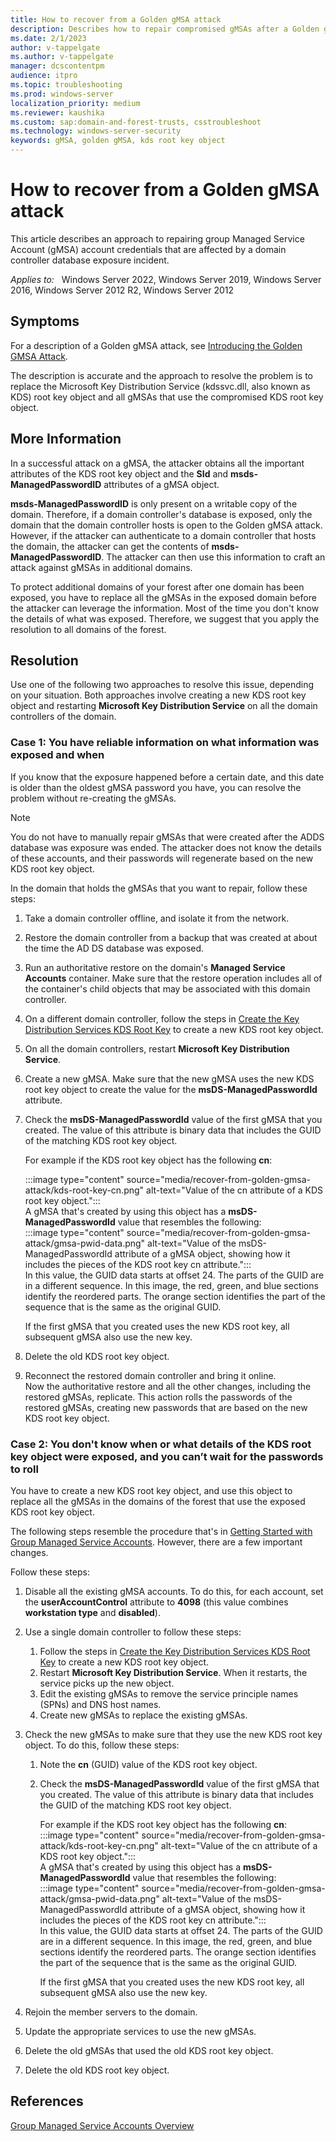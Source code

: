 ```yaml
---
title: How to recover from a Golden gMSA attack
description: Describes how to repair compromised gMSAs after a Golden gMSA attack
ms.date: 2/1/2023
author: v-tappelgate
ms.author: v-tappelgate
manager: dcscontentpm
audience: itpro
ms.topic: troubleshooting
ms.prod: windows-server
localization_priority: medium
ms.reviewer: kaushika
ms.custom: sap:domain-and-forest-trusts, csstroubleshoot
ms.technology: windows-server-security
keywords: gMSA, golden gMSA, kds root key object
---
```


# How to recover from a Golden gMSA attack

This article describes an approach to repairing group Managed Service Account (gMSA) account credentials that are affected by a domain controller database exposure incident.

_Applies to:_ &nbsp; Windows Server 2022, Windows Server 2019, Windows Server 2016, Windows Server 2012 R2, Windows Server 2012

## Symptoms

For a description of a Golden gMSA attack, see [Introducing the Golden GMSA Attack](https://www.semperis.com/blog/golden-gmsa-attack/).

The description is accurate and the approach to resolve the problem is to replace the Microsoft Key Distribution Service (kdssvc.dll, also known as KDS) root key object and all gMSAs that use the compromised KDS root key object.

## More Information

In a successful attack on a gMSA, the attacker obtains all the important attributes of the KDS root key object and the **SId** and **msds-ManagedPasswordID** attributes of a gMSA object.

**msds-ManagedPasswordID** is only present on a writable copy of the domain. Therefore, if a domain controller's database is exposed, only the domain that the domain controller hosts is open to the Golden gMSA attack. However, if the attacker can authenticate to a domain controller that hosts the domain, the attacker can get the contents of **msds-ManagedPasswordID**. The attacker can then use this information to craft an attack against gMSAs in additional domains.

To protect additional domains of your forest after one domain has been exposed, you have to replace all the gMSAs in the exposed domain before the attacker can leverage the information. Most of the time you don't know the details of what was exposed. Therefore, we suggest that you apply the resolution to all domains of the forest.

## Resolution

Use one of the following two approaches to resolve this issue, depending on your situation. Both approaches involve creating a new KDS root key object and restarting **Microsoft Key Distribution Service** on all the domain controllers of the domain.

### Case 1: You have reliable information on what information was exposed and when

If you know that the exposure happened before a certain date, and this date is older than the oldest gMSA password you have, you can resolve the problem without re-creating the gMSAs.

> [!NOTE]  
> You do not have to manually repair gMSAs that were created after the ADDS database was exposure was ended. The attacker does not know the details of these accounts, and their passwords will regenerate based on the new KDS root key object.

In the domain that holds the gMSAs that you want to repair, follow these steps:

1. Take a domain controller offline, and isolate it from the network.
1. Restore the domain controller from a backup that was created at about the time the AD DS database was exposed.
1. Run an authoritative restore on the domain's **Managed Service Accounts** container. Make sure that the restore operation includes all of the container's child objects that may be associated with this domain controller.
1. On a different domain controller, follow the steps in [Create the Key Distribution Services KDS Root Key](/windows-server/security/group-managed-service-accounts/create-the-key-distribution-services-kds-root-key.md) to create a new KDS root key object.
1. On all the domain controllers, restart **Microsoft Key Distribution Service**.
1. Create a new gMSA. Make sure that the new gMSA uses the new KDS root key object to create the value for the **msDS-ManagedPasswordId** attribute.
1. Check the **msDS-ManagedPasswordId** value of the first gMSA that you created. The value of this attribute is binary data that includes the GUID of the matching KDS root key object.  

   For example if the KDS root key object has the following **cn**:  

   :::image type="content" source="media/recover-from-golden-gmsa-attack/kds-root-key-cn.png" alt-text="Value of the cn attribute of a KDS root key object.":::  
   A gMSA that's created by using this object has a **msDS-ManagedPasswordId** value that resembles the following:  
   :::image type="content" source="media/recover-from-golden-gmsa-attack/gmsa-pwid-data.png" alt-text="Value of the msDS-ManagedPasswordId attribute of a gMSA object, showing how it includes the pieces of the KDS root key cn attribute.":::  
   In this value, the GUID data starts at offset 24. The parts of the GUID are in a different sequence. In this image, the red, green, and blue sections identify the reordered parts. The orange section identifies the part of the sequence that is the same as the original GUID.

   If the first gMSA that you created uses the new KDS root key, all subsequent gMSA also use the new key.

1. Delete the old KDS root key object.
1. Reconnect the restored domain controller and bring it online.  
   Now the authoritative restore and all the other changes, including the restored gMSAs, replicate. This action rolls the passwords of the restored gMSAs, creating new passwords that are based on the new KDS root key object.

### Case 2: You don't know when or what details of the KDS root key object were exposed, and you can’t wait for the passwords to roll

You have to create a new KDS root key object, and use this object to replace all the gMSAs in the domains of the forest that use the exposed KDS root key object.

The following steps resemble the procedure that's in [Getting Started with Group Managed Service Accounts](/windows-server/security/group-managed-service-accounts/getting-started-with-group-managed-service-accounts.md). However, there are a few important changes.

Follow these steps:

1. Disable all the existing gMSA accounts. To do this, for each account, set the **userAccountControl** attribute to **4098** (this value combines **workstation type** and **disabled**).
1. Use a single domain controller to follow these steps:
   1. Follow the steps in [Create the Key Distribution Services KDS Root Key](/windows-server/security/group-managed-service-accounts/create-the-key-distribution-services-kds-root-key.md) to create a new KDS root key object.
   1. Restart **Microsoft Key Distribution Service**. When it restarts, the service picks up the new object.
   1. Edit the existing gMSAs to remove the service principle names (SPNs) and DNS host names.
   1. Create new gMSAs to replace the existing gMSAs.
1. Check the new gMSAs to make sure that they use the new KDS root key object. To do this, follow these steps:
   1. Note the **cn** (GUID) value of the KDS root key object.
   1. Check the **msDS-ManagedPasswordId** value of the first gMSA that you created. The value of this attribute is binary data that includes the GUID of the matching KDS root key object.  

      For example if the KDS root key object has the following **cn**:  
      :::image type="content" source="media/recover-from-golden-gmsa-attack/kds-root-key-cn.png" alt-text="Value of the cn attribute of a KDS root key object.":::  
      A gMSA that's created by using this object has a **msDS-ManagedPasswordId** value that resembles the following:  
      :::image type="content" source="media/recover-from-golden-gmsa-attack/gmsa-pwid-data.png" alt-text="Value of the msDS-ManagedPasswordId attribute of a gMSA object, showing how it includes the pieces of the KDS root key cn attribute.":::  
      In this value, the GUID data starts at offset 24. The parts of the GUID are in a different sequence. In this image, the red, green, and blue sections identify the reordered parts. The orange section identifies the part of the sequence that is the same as the original GUID.

      If the first gMSA that you created uses the new KDS root key, all subsequent gMSA also use the new key.

1. Rejoin the member servers to the domain.
1. Update the appropriate services to use the new gMSAs.
1. Delete the old gMSAs that used the old KDS root key object.
1. Delete the old KDS root key object.

## References

[Group Managed Service Accounts Overview](/windows-server/security/group-managed-service-accounts/group-managed-service-accounts-overview.md)
